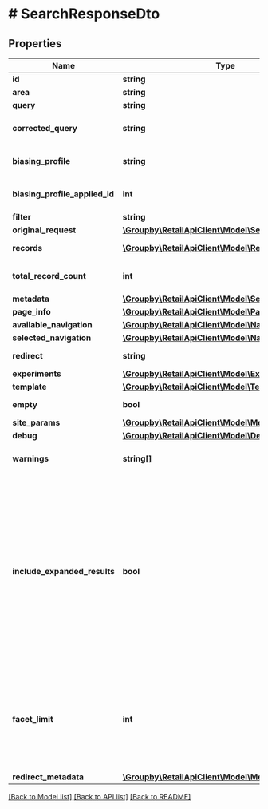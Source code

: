 # # SearchResponseDto

## Properties

Name | Type | Description | Notes
------------ | ------------- | ------------- | -------------
**id** | **string** | Unique identifier for the search. | [optional]
**area** | **string** | Area Id the search was performed in. | [optional]
**query** | **string** | Original search query. | [optional]
**corrected_query** | **string** | Search query after any changes/corrections are done by the engine. | [optional]
**biasing_profile** | **string** | Name of the biasing profile which was used to bias products in the search results. | [optional]
**biasing_profile_applied_id** | **int** | Id of the biasing profile which was used to bias products in the search results. | [optional]
**filter** | **string** |  |
**original_request** | [**\Groupby\RetailApiClient\Model\SearchRequestDto**](SearchRequestDto.md) |  |
**records** | [**\Groupby\RetailApiClient\Model\RecordDto[]**](RecordDto.md) | The list of records that match the search. | [optional]
**total_record_count** | **int** | The total number of products that match the search. If all products were filtered out on S4R site equals to 0. | [optional]
**metadata** | [**\Groupby\RetailApiClient\Model\SearchMetadataDto**](SearchMetadataDto.md) |  |
**page_info** | [**\Groupby\RetailApiClient\Model\PageInfoDto**](PageInfoDto.md) |  |
**available_navigation** | [**\Groupby\RetailApiClient\Model\NavigationDto[]**](NavigationDto.md) |  |
**selected_navigation** | [**\Groupby\RetailApiClient\Model\NavigationDto[]**](NavigationDto.md) |  |
**redirect** | **string** | URL to which the merchandiser should redirect the shopper to. | [optional]
**experiments** | [**\Groupby\RetailApiClient\Model\Experiment[]**](Experiment.md) |  |
**template** | [**\Groupby\RetailApiClient\Model\TemplateDto**](TemplateDto.md) |  |
**empty** | **bool** | True if the search yielded no results, otherwise false. | [optional]
**site_params** | [**\Groupby\RetailApiClient\Model\Metadata[]**](Metadata.md) |  |
**debug** | [**\Groupby\RetailApiClient\Model\DebugDto**](DebugDto.md) |  |
**warnings** | **string[]** | Warning messages containing information about invalid products, etc. | [optional]
**include_expanded_results** | **bool** | When a shopper uses an ambiguous or a multi-word search phrase, they can get an empty response. After turning on include expanded results, Retail Search analyzes the request and returns the expanded list of products based on the parsed search query. For example, if you search \&quot;Google Pixel 5\&quot; without query expansion, you might only get \&quot;google_pixel_5\&quot; in the result. With query expansion, you might get \&quot;google_pixel_4a_with_5g\&quot;, \&quot;google_pixel_4a\&quot; and \&quot;google_pixel_5_case\&quot; as well.The default value is configured in the tenant settings or true if there is no such setting | [optional]
**facet_limit** | **int** | Maximum of facet values that should be returned for this facet. If not specified, defaults to 20. The maximum allowed value is 300. Values above 300 will be coerced to 300.  If this field is negative, an INVALID_ARGUMENT is returned.  This limit (300) is configured on Google side, but Google have an ability to change it for specific project. | [optional]
**redirect_metadata** | [**\Groupby\RetailApiClient\Model\Metadata[]**](Metadata.md) |  |

[[Back to Model list]](../../README.md#models) [[Back to API list]](../../README.md#endpoints) [[Back to README]](../../README.md)
